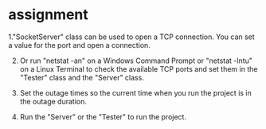 # assignment

1."SocketServer" class can be used to open a TCP connection. You can set a value for the port and open a connection.

2. Or run "netstat -an" on a Windows Command Prompt or "netstat -lntu" on a Linux Terminal to check the available TCP ports 
    and set them in the "Tester" class and the "Server" class.

3. Set the outage times so the current time when you run the project is in the outage duration.

4. Run the "Server" or the "Tester" to run the project.

